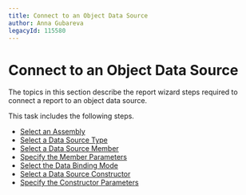 ```yaml
---
title: Connect to an Object Data Source
author: Anna Gubareva
legacyId: 115580
---
```

# Connect to an Object Data Source
The topics in this section describe the report wizard steps required to connect a report to an object data source.

This task includes the following steps.
* [Select an Assembly](connect-to-an-object-data-source/select-an-assembly.md)
* [Select a Data Source Type](connect-to-an-object-data-source/select-a-data-source-type.md)
* [Select a Data Source Member](connect-to-an-object-data-source/select-a-data-source-member.md)
* [Specify the Member Parameters](connect-to-an-object-data-source/specify-the-member-parameters.md)
* [Select the Data Binding Mode](connect-to-an-object-data-source/select-the-data-binding-mode.md)
* [Select a Data Source Constructor](connect-to-an-object-data-source/select-a-data-source-constructor.md)
* [Specify the Constructor Parameters](connect-to-an-object-data-source/specify-the-constructor-parameters.md)